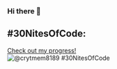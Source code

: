 ### Hi there 👋

## #30NitesOfCode:
  [Check out my progress!](https://www.codedex.io/@crytmem8189/30-nites-of-code)  
  ![@crytmem8189 #30NitesOfCode](https://www.codedex.io/api/petStatus?user=crytmem8189)
